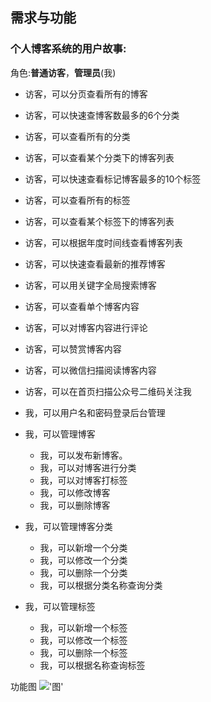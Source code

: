 ## 需求与功能

### 个人博客系统的用户故事:

角色:**普通访客**，**管理员**(我)

* 访客，可以分页查看所有的博客
* 访客，可以快速查博客数最多的6个分类
* 访客，可以查看所有的分类
* 访客，可以查看某个分类下的博客列表
* 访客，可以快速查看标记博客最多的10个标签
* 访客，可以查看所有的标签
* 访客，可以查看某个标签下的博客列表
* 访客，可以根据年度时间线查看博客列表
* 访客，可以快速查看最新的推荐博客
* 访客，可以用关键字全局搜索博客
* 访客，可以查看单个博客内容
* 访客，可以对博客内容进行评论
* 访客，可以赞赏博客内容
* 访客，可以微信扫描阅读博客内容
* 访客，可以在首页扫描公众号二维码关注我

* 我，可以用户名和密码登录后台管理
* 我，可以管理博客
    * 我，可以发布新博客。
    * 我，可以对博客进行分类
    * 我，可以对博客打标签
    * 我，可以修改博客
    * 我，可以删除博客
* 我，可以管理博客分类
    * 我，可以新增一个分类
    * 我，可以修改一个分类
    * 我，可以删除一个分类
    * 我，可以根据分类名称查询分类
* 我，可以管理标签
    * 我，可以新增一个标签
    * 我，可以修改一个标签
    * 我，可以删除一个标签
    * 我，可以根据名称查询标签

功能图
!['图']('/img/功能图.png')